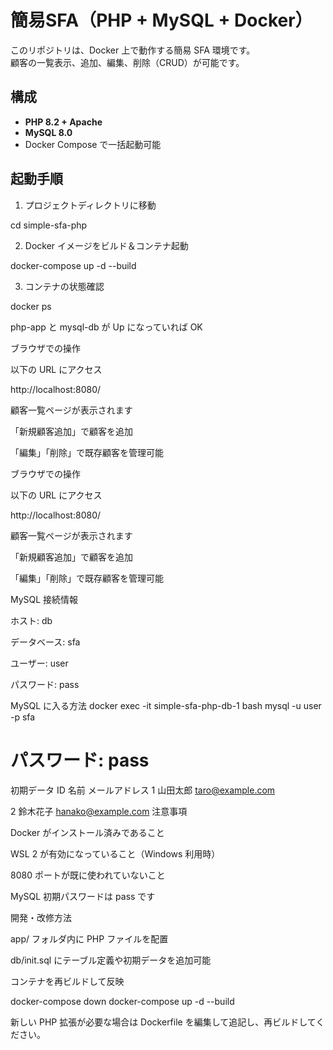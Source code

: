 # 簡易SFA（PHP + MySQL + Docker）

このリポジトリは、Docker 上で動作する簡易 SFA 環境です。  
顧客の一覧表示、追加、編集、削除（CRUD）が可能です。

## 構成

- **PHP 8.2 + Apache**  
- **MySQL 8.0**  
- Docker Compose で一括起動可能

## 起動手順

1. プロジェクトディレクトリに移動

cd simple-sfa-php


2. Docker イメージをビルド＆コンテナ起動

docker-compose up -d --build


3. コンテナの状態確認

docker ps


php-app と mysql-db が Up になっていれば OK

ブラウザでの操作

以下の URL にアクセス

http://localhost:8080/


顧客一覧ページが表示されます

「新規顧客追加」で顧客を追加

「編集」「削除」で既存顧客を管理可能

ブラウザでの操作

以下の URL にアクセス

http://localhost:8080/


顧客一覧ページが表示されます

「新規顧客追加」で顧客を追加

「編集」「削除」で既存顧客を管理可能

MySQL 接続情報

ホスト: db

データベース: sfa

ユーザー: user

パスワード: pass

MySQL に入る方法
docker exec -it simple-sfa-php-db-1 bash
mysql -u user -p sfa
# パスワード: pass

初期データ
ID	名前	メールアドレス
1	山田太郎	taro@example.com

2	鈴木花子	hanako@example.com
注意事項

Docker がインストール済みであること

WSL 2 が有効になっていること（Windows 利用時）

8080 ポートが既に使われていないこと

MySQL 初期パスワードは pass です

開発・改修方法

app/ フォルダ内に PHP ファイルを配置

db/init.sql にテーブル定義や初期データを追加可能

コンテナを再ビルドして反映

docker-compose down
docker-compose up -d --build


新しい PHP 拡張が必要な場合は Dockerfile を編集して追記し、再ビルドしてください。
